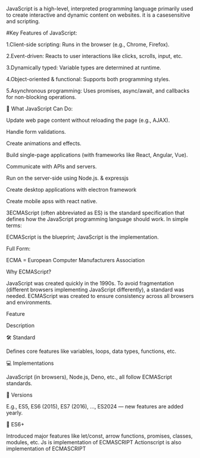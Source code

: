 JavaScript is a high-level, interpreted programming language primarily used to create interactive and dynamic content on websites. 
it is a casesensitive and scripting.
 

#Key Features of JavaScript: 

1.Client-side scripting: Runs in the browser (e.g., Chrome, Firefox). 

2.Event-driven: Reacts to user interactions like clicks, scrolls, input, etc. 

3.Dynamically typed: Variable types are determined at runtime. 

4.Object-oriented & functional: Supports both programming styles. 

5.Asynchronous programming: Uses promises, async/await, and callbacks for non-blocking operations. 

 
 

🔹 What JavaScript Can Do: 

Update web page content without reloading the page (e.g., AJAX). 

Handle form validations. 

Create animations and effects. 

Build single-page applications (with frameworks like React, Angular, Vue). 

Communicate with APIs and servers. 

Run on the server-side using Node.js. & expressjs 

Create desktop applications with electron framework 

Create mobile apss with react native. 

 

3ECMAScript (often abbreviated as ES) is the standard specification that defines how the JavaScript programming language should work. In simple terms: 

ECMAScript is the blueprint; JavaScript is the implementation. 

 
 

Full Form: 

ECMA = European Computer Manufacturers Association 

 
 

Why ECMAScript? 

JavaScript was created quickly in the 1990s. To avoid fragmentation (different browsers implementing JavaScript differently), a standard was needed. ECMAScript was created to ensure consistency across all browsers and environments. 

Feature 

Description 

🛠 Standard 

Defines core features like variables, loops, data types, functions, etc. 

💻 Implementations 

JavaScript (in browsers), Node.js, Deno, etc., all follow ECMAScript standards. 

🔄 Versions 

E.g., ES5, ES6 (2015), ES7 (2016), ..., ES2024 — new features are added yearly. 

🚀 ES6+ 

Introduced major features like let/const, arrow functions, promises, classes, modules, etc. 
Js is implementation of ECMASCRIPT
Actionscript is also implementation of ECMASCRIPT
 